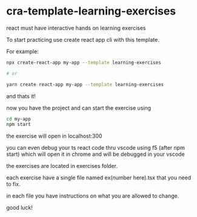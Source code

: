 # cra-template-learning-exercises

react must have interactive hands on learning exercises

To start practicing use create react app cli with this template.

For example:

```sh
npx create-react-app my-app --template learning-exercises

# or

yarn create react-app my-app --template learning-exercises
```

and thats it!

now you have the project and can start the exercise using

```sh
cd my-app
npm start
```

the exercise will open in localhost:300

you can even debug your ts react code thru vscode using f5 (after npm start)
which will open it in chrome and will be debugged in your vscode

the exercises are located in exercises folder.

each exercise have a single file named ex(number here).tsx that you need to fix.

in each file you have instructions on what you are allowed to change.

good luck!

